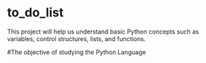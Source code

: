 # to_do_list
This project will help us understand basic Python concepts such as variables, control structures, lists, and functions.

#The objective of studying the Python Language
